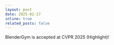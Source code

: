 ```yaml
---
layout: post
date: 2025-02-27
inline: true
related_posts: false
---
```


BlenderGym is accepted at CVPR 2025 (Highlight)! 
